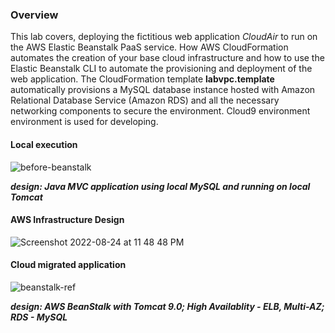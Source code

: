 <h3>Overview</h3>
<p>This lab covers, deploying the fictitious web application <em>CloudAir</em> to run on the AWS Elastic Beanstalk PaaS service. How AWS CloudFormation automates the creation of your base cloud infrastructure and how to use the Elastic Beanstalk CLI to automate the provisioning and deployment of the web application. The CloudFormation template <strong>labvpc.template</strong> automatically provisions a MySQL database instance hosted with Amazon Relational Database Service (Amazon RDS) and all the necessary networking components to secure the environment. Cloud9 environment environment is used for developing.</p>

<h4>Local execution</h4>

![before-beanstalk](https://user-images.githubusercontent.com/43699421/186492255-b6dbbcca-5660-484c-9bd6-b0c9bf990bf4.gif)

<strong><em>design: Java MVC application using local MySQL and running on local Tomcat</em></strong>

<h4>AWS Infrastructure Design</h4>

![Screenshot 2022-08-24 at 11 48 48 PM](https://user-images.githubusercontent.com/43699421/186493782-2adaf75e-6140-4dbc-a0b1-3f441afb12b2.png)


<h4>Cloud migrated application</h4>

![beanstalk-ref](https://user-images.githubusercontent.com/43699421/186491221-bc1fe522-dea6-407b-9e2a-5859805f4a22.gif)

<strong><em>design: AWS BeanStalk with Tomcat 9.0; High Availablity - ELB, Multi-AZ; RDS - MySQL</strong></em>
